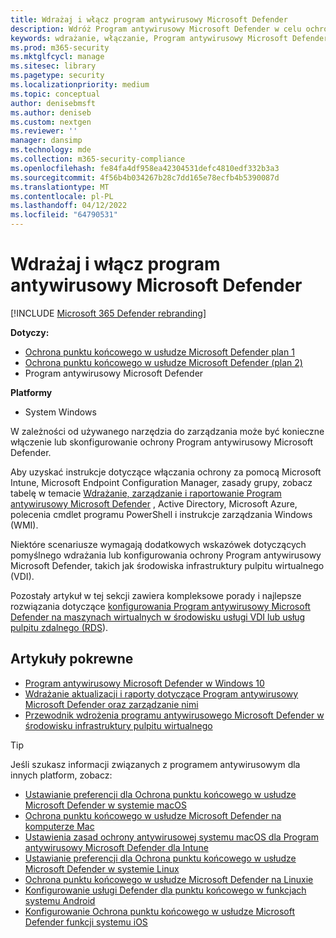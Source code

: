 ```yaml
---
title: Wdrażaj i włącz program antywirusowy Microsoft Defender
description: Wdróż Program antywirusowy Microsoft Defender w celu ochrony punktów końcowych za pomocą poleceń cmdlet Microsoft Intune, Microsoft Endpoint Configuration Manager, zasady grupy, powershell lub WMI.
keywords: wdrażanie, włączanie, Program antywirusowy Microsoft Defender
ms.prod: m365-security
ms.mktglfcycl: manage
ms.sitesec: library
ms.pagetype: security
ms.localizationpriority: medium
ms.topic: conceptual
author: denisebmsft
ms.author: deniseb
ms.custom: nextgen
ms.reviewer: ''
manager: dansimp
ms.technology: mde
ms.collection: m365-security-compliance
ms.openlocfilehash: fe84fa4df958ea42304531defc4810edf332b3a3
ms.sourcegitcommit: 4f56b4b034267b28c7dd165e78ecfb4b5390087d
ms.translationtype: MT
ms.contentlocale: pl-PL
ms.lasthandoff: 04/12/2022
ms.locfileid: "64790531"
---
```

# <a name="deploy-and-enable-microsoft-defender-antivirus"></a>Wdrażaj i włącz program antywirusowy Microsoft Defender

[!INCLUDE [Microsoft 365 Defender rebranding](../../includes/microsoft-defender.md)]


**Dotyczy:**

- [Ochrona punktu końcowego w usłudze Microsoft Defender plan 1](https://go.microsoft.com/fwlink/p/?linkid=2154037)
- [Ochrona punktu końcowego w usłudze Microsoft Defender (plan 2)](https://go.microsoft.com/fwlink/p/?linkid=2154037) 
- Program antywirusowy Microsoft Defender

**Platformy**
- System Windows

W zależności od używanego narzędzia do zarządzania może być konieczne włączenie lub skonfigurowanie ochrony Program antywirusowy Microsoft Defender. 

Aby uzyskać instrukcje dotyczące włączania ochrony za pomocą Microsoft Intune, Microsoft Endpoint Configuration Manager, zasady grupy, zobacz tabelę w temacie [Wdrażanie, zarządzanie i raportowanie Program antywirusowy Microsoft Defender](deploy-manage-report-microsoft-defender-antivirus.md#ref2) , Active Directory, Microsoft Azure, polecenia cmdlet programu PowerShell i instrukcje zarządzania Windows (WMI).

Niektóre scenariusze wymagają dodatkowych wskazówek dotyczących pomyślnego wdrażania lub konfigurowania ochrony Program antywirusowy Microsoft Defender, takich jak środowiska infrastruktury pulpitu wirtualnego (VDI).

Pozostały artykuł w tej sekcji zawiera kompleksowe porady i najlepsze rozwiązania dotyczące [konfigurowania Program antywirusowy Microsoft Defender na maszynach wirtualnych w środowisku usługi VDI lub usług pulpitu zdalnego (RDS](deployment-vdi-microsoft-defender-antivirus.md)).

## <a name="related-articles"></a>Artykuły pokrewne

- [Program antywirusowy Microsoft Defender w Windows 10](microsoft-defender-antivirus-in-windows-10.md)
- [Wdrażanie aktualizacji i raporty dotyczące Program antywirusowy Microsoft Defender oraz zarządzanie nimi](deploy-manage-report-microsoft-defender-antivirus.md)
- [Przewodnik wdrożenia programu antywirusowego Microsoft Defender w środowisku infrastruktury pulpitu wirtualnego](deployment-vdi-microsoft-defender-antivirus.md)

> [!TIP]
> Jeśli szukasz informacji związanych z programem antywirusowym dla innych platform, zobacz:
> - [Ustawianie preferencji dla Ochrona punktu końcowego w usłudze Microsoft Defender w systemie macOS](mac-preferences.md)
> - [Ochrona punktu końcowego w usłudze Microsoft Defender na komputerze Mac](microsoft-defender-endpoint-mac.md)
> - [Ustawienia zasad ochrony antywirusowej systemu macOS dla Program antywirusowy Microsoft Defender dla Intune](/mem/intune/protect/antivirus-microsoft-defender-settings-macos)
> - [Ustawianie preferencji dla Ochrona punktu końcowego w usłudze Microsoft Defender w systemie Linux](linux-preferences.md)
> - [Ochrona punktu końcowego w usłudze Microsoft Defender na Linuxie](microsoft-defender-endpoint-linux.md)
> - [Konfigurowanie usługi Defender dla punktu końcowego w funkcjach systemu Android](android-configure.md)
> - [Konfigurowanie Ochrona punktu końcowego w usłudze Microsoft Defender funkcji systemu iOS](ios-configure-features.md)